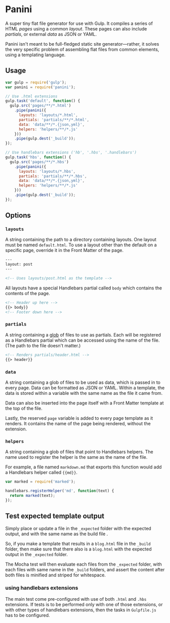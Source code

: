 # Panini

A super tiny flat file generator for use with Gulp. It compiles a series of HTML *pages* using a common *layout*. These pages can also include *partials*, or external *data* as JSON or YAML.

Panini isn't meant to be full-fledged static site generator&mdash;rather, it solves the very specific problem of assembling flat files from common elements, using a templating language.

## Usage

```javascript
var gulp = require('gulp');
var panini = require('panini');

// Use .html extensions
gulp.task('default', function() {
  gulp.src('pages/**/*.html')
    .pipe(panini({
      layouts: 'layouts/*.html',
      partials: 'partials/**/*.html',
      data: 'data/**/*.{json,yml}',
      helpers: 'helpers/**/*.js'
    }))
    .pipe(gulp.dest('_build'));
});

// Use handlebars extensions ('hb', '.hbs', '.handlebars')
gulp.task('hbs', function() {
  gulp.src('pages/**/*.hbs')
    .pipe(panini({
      layouts: 'layouts/*.hbs',
      partials: 'partials/**/*.hbs',
      data: 'data/**/*.{json,yml}',
      helpers: 'helpers/**/*.js'
    }))
    .pipe(gulp.dest('_build'));
});
```

## Options

### `layouts`

A string containing the path to a directory containing layouts. One layout must be named `default.html`. To use a layout other than the default on a specific page, override it in the Front Matter of the page.

```html
---
layout: post
---

<!-- Uses layouts/post.html as the template -->
```

All layouts have a special Handlebars partial called `body` which contains the contents of the page.

```html
<!-- Header up here -->
{{> body}}
<!-- Footer down here -->
```

### `partials`

A string containing a [glob](https://github.com/isaacs/node-glob) of files to use as partials. Each will be registered as a Handlebars partial which can be accessed using the name of the file. (The path to the file doesn't matter.)

```html
<!-- Renders partials/header.html -->
{{> header}}
```

### `data`

A string containing a glob of files to be used as data, which is passed in to every page. Data can be formatted as JSON or YAML. Within a template, the data is stored within a variable with the same name as the file it came from.

Data can also be inserted into the page itself with a Front Matter template at the top of the file.

Lastly, the reserved `page` variable is added to every page template as it renders. It contains the name of the page being rendered, without the extension.

### `helpers`

A string containing a glob of files that point to Handlebars helpers. The name used to register the helper is the same as the name of the file.

For example, a file named `markdown.md` that exports this function would add a Handlebars helper called `{{md}}`.

```js
var marked = require('marked');

handlebars.registerHelper('md', function(text) {
  return marked(text);
});
```

## Test expected template output
Simply place or update a file in the `_expected` folder with the expected output, and with the same name as the build file .

So, if you make a template that results in a `blog.html` file in the `_build` folder, 
then make sure that there also is a `blog.html` with the expected output in the `_expected` folder.

The Mocha test will then evaluate each files from the `_expected` folder, with each files with same name in the `_build` folders, 
and assert the content after both files is minified and striped for whitespace. 

### using handlebars extensions
The main test come pre-configured with use of both `.html` and `.hbs` extensions. 
If tests is to be performed only with one of those extensions, or with other types of handlebars extensions, then the tasks in `Gulpfile.js` has to be configured. 